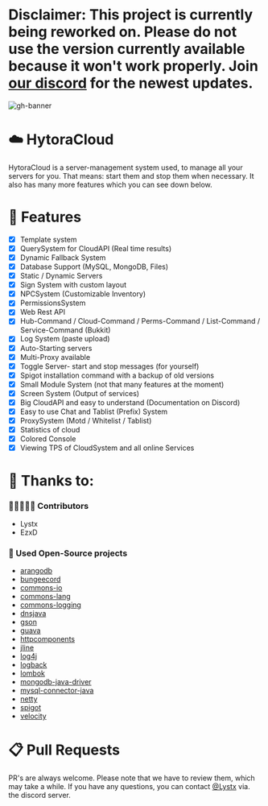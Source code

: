 # Disclaimer: This project is currently being reworked on. Please do not use the version currently available because it won't work properly. Join [our discord](https://discord.gg/q4qf3Dx8Pk) for the newest updates.
![gh-banner](https://user-images.githubusercontent.com/53837207/125361395-88250500-e36d-11eb-9a80-8381b4b98992.png)
# ☁️ HytoraCloud
HytoraCloud is a server-management system used, to manage all your servers for you. That means: start them and stop them when necessary. It also has many more features which you can see down below.
# 📑 Features
- [X] Template system
- [X] QuerySystem for CloudAPI (Real time results)
- [X] Dynamic Fallback System
- [X] Database Support (MySQL, MongoDB, Files)
- [X] Static / Dynamic Servers
- [X] Sign System with custom layout
- [X] NPCSystem (Customizable Inventory)
- [X] PermissionsSystem
- [X] Web Rest API
- [X] Hub-Command / Cloud-Command / Perms-Command / List-Command / Service-Command (Bukkit)
- [X] Log System (paste upload)
- [X] Auto-Starting servers
- [X] Multi-Proxy available
- [X] Toggle Server- start and stop messages (for yourself)
- [X] Spigot installation command with a backup of old versions
- [X] Small Module System (not that many features at the moment)
- [X] Screen System (Output of services)
- [X] Big CloudAPI and easy to understand (Documentation on Discord)
- [X] Easy to use Chat and Tablist (Prefix) System
- [X] ProxySystem (Motd / Whitelist / Tablist)
- [X] Statistics of cloud
- [X] Colored Console
- [X] Viewing TPS of CloudSystem and all online Services
# 🙏 Thanks to:
### 🧑🏻‍🤝‍🧑🏻 Contributors
* Lystx
* EzxD
### 🚧 Used Open-Source projects
* [arangodb](https://github.com/arangodb/arangodb)
* [bungeecord](https://github.com/SpigotMC/BungeeCord)
* [commons-io](https://github.com/apache/commons-io)
* [commons-lang](https://github.com/apache/commons-lang)
* [commons-logging](https://github.com/apache/commons-logging)
* [dnsjava](https://github.com/dnsjava/dnsjava)
* [gson](https://github.com/google/gson)
* [guava](https://github.com/google/guava)
* [httpcomponents](https://github.com/apache/httpcomponents-core)
* [jline](https://github.com/jline/jline3)
* [log4j](https://github.com/apache/log4j)
* [logback](https://github.com/qos-ch/logback)
* [lombok](https://github.com/projectlombok/lombok)
* [mongodb-java-driver](https://github.com/mongodb/mongo-java-driver)
* [mysql-connector-java](https://github.com/osheroff/mysql-binlog-connector-java)
* [netty](https://github.com/netty/netty)
* [spigot](https://hub.spigotmc.org/stash/projects/spigot)
* [velocity](https://github.com/VelocityPowered/Velocity)
# 📋 Pull Requests
PR's are always welcome. Please note that we have to review them, which may take a while. If you have any questions, you can contact [@Lystx](https://github.com/Lystx) via. the discord server.
